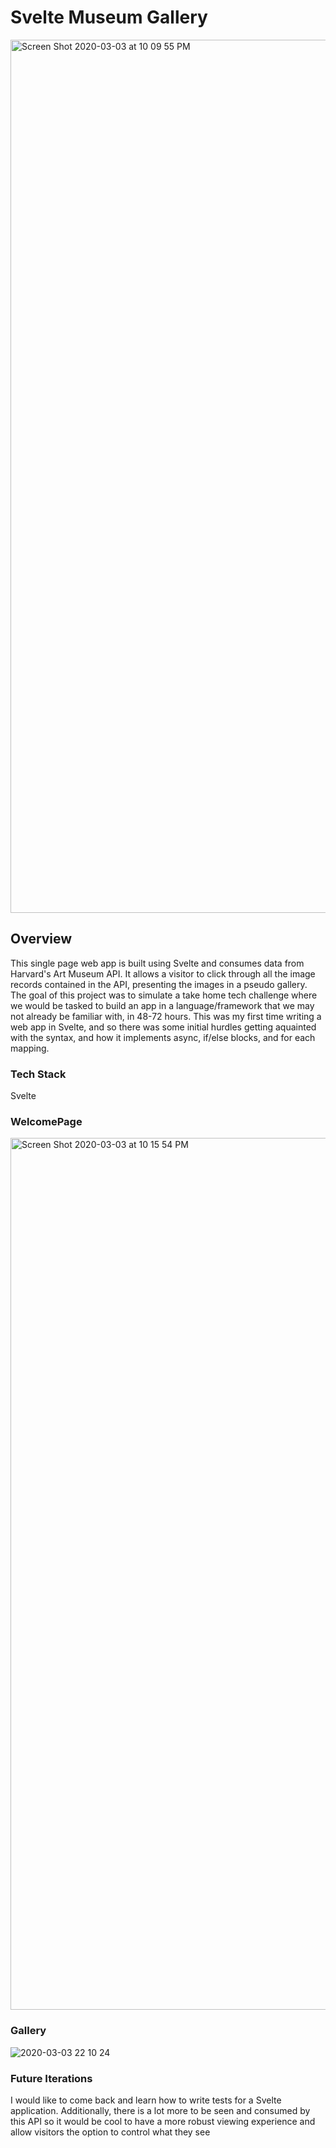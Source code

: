 # Svelte Museum Gallery 
<img width="1397" alt="Screen Shot 2020-03-03 at 10 09 55 PM" src="https://user-images.githubusercontent.com/27719824/75847245-e74b3080-5d9b-11ea-90e7-19de4ebe1b6f.png">

## Overview 

This single page web app is built using Svelte and consumes data from Harvard's Art Museum API. It allows a visitor to click through all the image records contained in the API, presenting the images in a pseudo gallery. The goal of this project was to simulate a take home tech challenge where we would be tasked to build an app in a language/framework that we may not already be familiar with, in 48-72 hours. This was my first time writing a web app in Svelte, and so there was some initial hurdles getting aquainted with the syntax, and how it implements async, if/else blocks, and for each mapping. 



### Tech Stack

Svelte



### WelcomePage

<img width="1395" alt="Screen Shot 2020-03-03 at 10 15 54 PM" src="https://user-images.githubusercontent.com/27719824/75847488-97b93480-5d9c-11ea-88a4-27773ffd9afc.png">

### Gallery 

![2020-03-03 22 10 24](https://user-images.githubusercontent.com/27719824/75847279-ff22b480-5d9b-11ea-8be9-a93802630466.gif)


### Future Iterations 

I would like to come back and learn how to write tests for a Svelte application. Additionally, there is a lot more to be seen and consumed by this API so it would be cool to have a more robust viewing experience and allow visitors the option to control what they see
